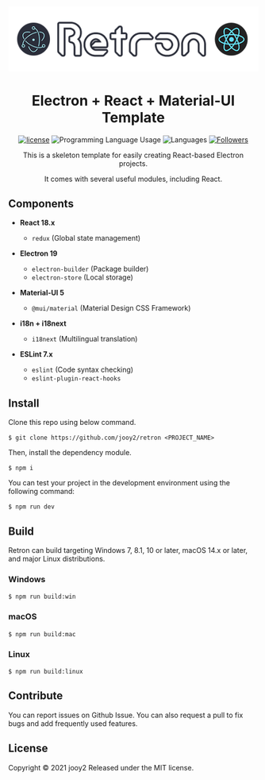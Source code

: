 <div align="center">

![retron-logo](retron-logo.png)
# Electron + React + Material-UI Template

[![license](https://img.shields.io/badge/license-MIT-blue.svg)](https://github.com/jooy2/retron/blob/master/LICENSE)
![Programming Language Usage](https://img.shields.io/github/languages/top/jooy2/retron)
![Languages](https://img.shields.io/github/languages/count/jooy2/retron)
[![Followers](https://img.shields.io/github/followers/jooy2?style=social)](https://github.com/jooy2)

This is a skeleton template for easily creating React-based Electron projects.

It comes with several useful modules, including React.
</div>

## Components
 - **React 18.x**
   - `redux` (Global state management)
   
 - **Electron 19**
   - `electron-builder` (Package builder)
   - `electron-store` (Local storage)

 - **Material-UI 5**
   - `@mui/material` (Material Design CSS Framework)
   
 - **i18n + i18next**
   - `i18next` (Multilingual translation)

 - **ESLint 7.x**
   - `eslint` (Code syntax checking)
   - `eslint-plugin-react-hooks`

## Install
Clone this repo using below command.
```shell
$ git clone https://github.com/jooy2/retron <PROJECT_NAME>
```

Then, install the dependency module.
```shell
$ npm i
```

You can test your project in the development environment using the following command:
```shell
$ npm run dev
```

## Build
Retron can build targeting Windows 7, 8.1, 10 or later, macOS 14.x or later, and major Linux distributions.

### Windows
```shell
$ npm run build:win
```

### macOS
```shell
$ npm run build:mac
```

### Linux
```shell
$ npm run build:linux
```

## Contribute
You can report issues on Github Issue. You can also request a pull to fix bugs and add frequently used features.

## License
Copyright © 2021 jooy2 Released under the MIT license.
